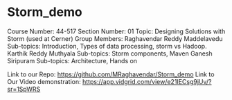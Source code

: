 # Storm_demo
Course Number: 44-517
Section Number: 01 
Topic: Designing Solutions with Storm (used at Cerner)
Group Members:
Raghavendar Reddy Maddelavedu 
Sub-topics: Introduction, Types of data processing, storm vs Hadoop.
Karthik Reddy Muthyala
Sub-topics: Storm components, Maven
Ganesh Siripuram
Sub-topics: Architecture, Hands on

Link to our Repo: https://github.com/MRaghavendar/Storm_demo
Link to Our Video demonstration: https://app.vidgrid.com/view/e21IECsg9jUv/?sr=1SpWRS
